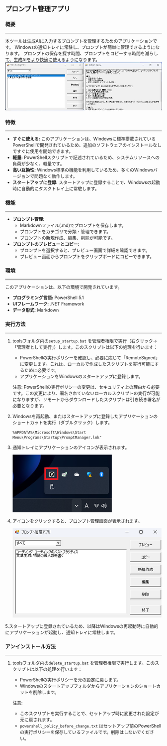 ## プロンプト管理アプリ

### 概要
---
本ツールは生成AIに入力するプロンプトを管理するためのアプリケーションです。
Windowsの通知トレイに常駐し、プロンプトが簡単に管理できるようになります。
プロンプトの保存を探す時間、プロンプトをコピーする時間を減らして、生成AIをより快適に使えるようになります。
![alt text](./img/sampleimage.png)
### 特徴
---
* **すぐに使える:** このアプリケーションは、Windowsに標準搭載されているPowerShellで開発されているため、追加のソフトウェアのインストールなしですぐに使用を開始できます。
* **軽量:** PowerShellスクリプトで記述されているため、システムリソースへの負荷が少なく、軽量です。
* **高い互換性:** Windows標準の機能を利用しているため、多くのWindowsバージョンで問題なく動作します。
* **スタートアップに登録:** スタートアップに登録することで、Windowsの起動時に自動的にタスクトレイ上に常駐します。

### 機能
---
* **プロンプト管理:**
    * Markdownファイル(.md)でプロンプトを保存します。
    * プロンプトをカテゴリで分類・管理できます。
    * プロンプトの新規作成、編集、削除が可能です。
* **プロンプトのプレビューとコピー:**
    * プロンプトを選択すると、プレビュー画面で詳細を確認できます。
    * プレビュー画面からプロンプトをクリップボードにコピーできます。

### 環境
---
このアプリケーションは、以下の環境で開発されています。
* **プログラミング言語:** PowerShell 5.1
* **UIフレームワーク:** .NET Framework
* **データ形式:** Markdown

### 実行方法
---
1. toolsフォルダ内の`setup_startup.bat` を管理者権限で実行（右クリック→「管理者として実行」）します。このスクリプトは以下の処理を行います：
   - PowerShellの実行ポリシーを確認し、必要に応じて「RemoteSigned」に変更します。これは、ローカルで作成したスクリプトを実行可能にするために必要です。
   - アプリケーションをWindowsのスタートアップに登録します。

   注意: PowerShellの実行ポリシーの変更は、セキュリティ上の理由から必要です。この変更により、署名されていないローカルスクリプトの実行が可能になりますが、リモートからダウンロードしたスクリプトは引き続き署名が必要となります。
2. Windowsを再起動、またはスタートアップに登録したアプリケーションのショートカットを実行（ダブルクリック）します。
    ```
    %APPDATA%\Microsoft\Windows\Start Menu\Programs\Startup\PromptManager.lnk"
    ```

3. 通知トレイにアプリケーションのアイコンが表示されます。

    ![通知トレイのアイコン](./img/taskTray.png)

4. アイコンをクリックすると、プロンプト管理画面が表示されます。

    ![プロンプト管理画面](./img/promptManager.png)
    
5.スタートアップに登録されているため、以降はWindowsの再起動時に自動的にアプリケーションが起動し、通知トレイに常駐します。

### アンインストール方法
---
1. toolsフォルダ内の`delete_startup.bat` を管理者権限で実行します。このスクリプトは以下の処理を行います：
   - PowerShellの実行ポリシーを元の設定に戻します。
   - Windowsのスタートアップフォルダからアプリケーションのショートカットを削除します。

   注意:
    - このスクリプトを実行することで、セットアップ時に変更された設定が元に戻されます。
    - `powershell_policy_before_change.txt` はセットアップ前のPowerShellの実行ポリシーを保存しているファイルです。削除はしないでください。
